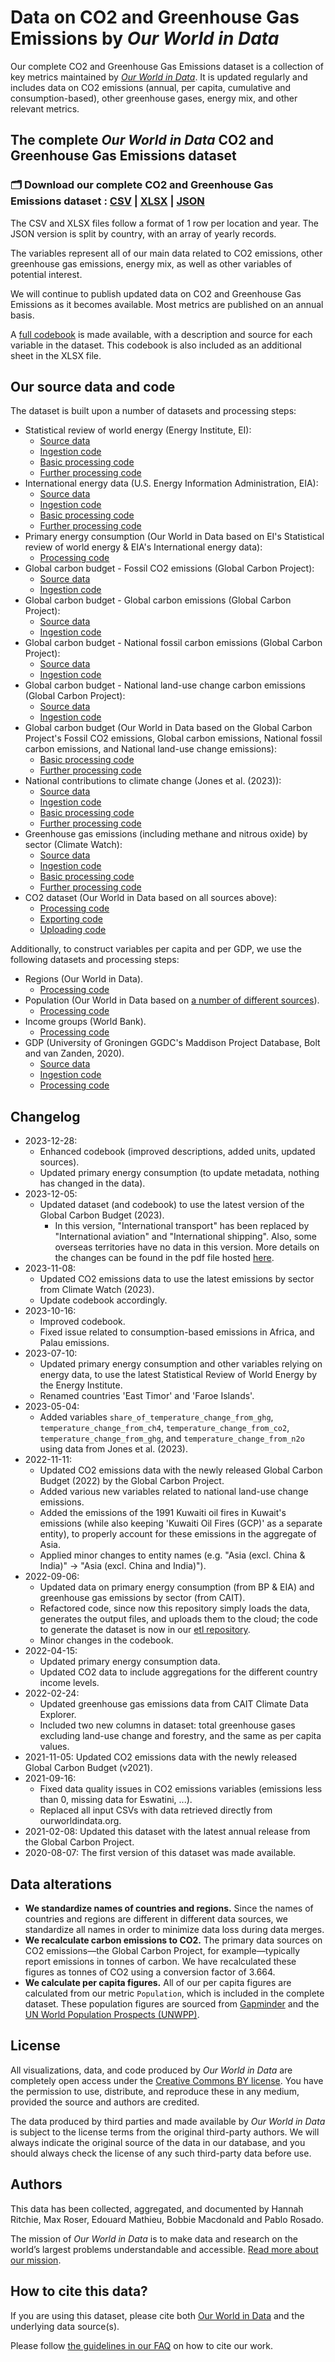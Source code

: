 # Data on CO2 and Greenhouse Gas Emissions by *Our World in Data*

Our complete CO2 and Greenhouse Gas Emissions dataset is a collection of key metrics maintained by [*Our World in Data*](https://ourworldindata.org/co2-and-other-greenhouse-gas-emissions). It is updated regularly and includes data on CO2 emissions (annual, per capita, cumulative and consumption-based), other greenhouse gases, energy mix, and other relevant metrics.

## The complete *Our World in Data* CO2 and Greenhouse Gas Emissions dataset

### 🗂️ Download our complete CO2 and Greenhouse Gas Emissions dataset : [CSV](https://nyc3.digitaloceanspaces.com/owid-public/data/co2/owid-co2-data.csv) | [XLSX](https://nyc3.digitaloceanspaces.com/owid-public/data/co2/owid-co2-data.xlsx) | [JSON](https://nyc3.digitaloceanspaces.com/owid-public/data/co2/owid-co2-data.json)

The CSV and XLSX files follow a format of 1 row per location and year. The JSON version is split by country, with an array of yearly records.

The variables represent all of our main data related to CO2 emissions, other greenhouse gas emissions, energy mix, as well as other variables of potential interest.

We will continue to publish updated data on CO2 and Greenhouse Gas Emissions as it becomes available. Most metrics are published on an annual basis.

A [full codebook](https://github.com/owid/co2-data/blob/master/owid-co2-codebook.csv) is made available, with a description and source for each variable in the dataset. This codebook is also included as an additional sheet in the XLSX file.

## Our source data and code

The dataset is built upon a number of datasets and processing steps:

- Statistical review of world energy (Energy Institute, EI):
  - [Source data](https://www.energyinst.org/statistical-review)
  - [Ingestion code](https://github.com/owid/etl/blob/master/snapshots/energy_institute/2023-12-12/statistical_review_of_world_energy.py)
  - [Basic processing code](https://github.com/owid/etl/blob/master/etl/steps/data/meadow/energy_institute/2023-12-12/statistical_review_of_world_energy.py)
  - [Further processing code](https://github.com/owid/etl/blob/master/etl/steps/data/garden/energy_institute/2023-12-12/statistical_review_of_world_energy.py)
- International energy data (U.S. Energy Information Administration, EIA):
  - [Source data](https://www.eia.gov/opendata/bulkfiles.php)
  - [Ingestion code](https://github.com/owid/etl/blob/master/snapshots/eia/2023-12-12/international_energy_data.py)
  - [Basic processing code](https://github.com/owid/etl/blob/master/etl/steps/data/meadow/eia/2023-12-12/energy_consumption.py)
  - [Further processing code](https://github.com/owid/etl/blob/master/etl/steps/data/garden/eia/2023-12-12/energy_consumption.py)
- Primary energy consumption (Our World in Data based on EI's Statistical review of world energy & EIA's International energy data):
  - [Processing code](https://github.com/owid/etl/blob/master/etl/steps/data/garden/energy/2023-12-12/primary_energy_consumption.py)
- Global carbon budget - Fossil CO2 emissions (Global Carbon Project):
  - [Source data](https://zenodo.org/records/10177738)
  - [Ingestion code](https://github.com/owid/etl/blob/master/snapshots/gcp/2023-12-12/global_carbon_budget.py)
- Global carbon budget - Global carbon emissions (Global Carbon Project):
  - [Source data](https://globalcarbonbudgetdata.org/downloads/latest-data/Global_Carbon_Budget_2023v1.0.xlsx)
  - [Ingestion code](https://github.com/owid/etl/blob/master/snapshots/gcp/2023-12-12/global_carbon_budget.py)
- Global carbon budget - National fossil carbon emissions (Global Carbon Project):
  - [Source data](https://globalcarbonbudgetdata.org/downloads/latest-data/National_Fossil_Carbon_Emissions_2023v1.0.xlsx)
  - [Ingestion code](https://github.com/owid/etl/blob/master/snapshots/gcp/2023-12-12/global_carbon_budget.py)
- Global carbon budget - National land-use change carbon emissions (Global Carbon Project):
  - [Source data](https://globalcarbonbudgetdata.org/downloads/latest-data/National_LandUseChange_Carbon_Emissions_2023v1.0.xlsx)
  - [Ingestion code](https://github.com/owid/etl/blob/master/snapshots/gcp/2023-12-12/global_carbon_budget.py)
- Global carbon budget (Our World in Data based on the Global Carbon Project's Fossil CO2 emissions, Global carbon emissions, National fossil carbon emissions, and National land-use change emissions):
  - [Basic processing code](https://github.com/owid/etl/blob/master/etl/steps/data/meadow/gcp/2023-12-12/global_carbon_budget.py)
  - [Further processing code](https://github.com/owid/etl/blob/master/etl/steps/data/garden/gcp/2023-12-12/global_carbon_budget.py)
- National contributions to climate change (Jones et al. (2023)):
  - [Source data](https://zenodo.org/record/7636699#.ZFCy4exBweZ)
  - [Ingestion code](https://github.com/owid/etl/blob/master/snapshots/emissions/2023-11-23/national_contributions.py)
  - [Basic processing code](https://github.com/owid/etl/blob/master/etl/steps/data/meadow/emissions/2023-11-23/national_contributions.py)
  - [Further processing code](https://github.com/owid/etl/blob/master/etl/steps/data/garden/emissions/2023-11-23/national_contributions.py)
- Greenhouse gas emissions (including methane and nitrous oxide) by sector (Climate Watch):
  - [Source data](https://www.climatewatchdata.org/ghg-emissions)
  - [Ingestion code](https://github.com/owid/etl/blob/master/snapshots/climate_watch/2023-10-31/emissions_by_sector.py)
  - [Basic processing code](https://github.com/owid/etl/blob/master/etl/steps/data/meadow/climate_watch/2023-10-31/emissions_by_sector.py)
  - [Further processing code](https://github.com/owid/etl/blob/master/etl/steps/data/garden/climate_watch/2023-10-31/emissions_by_sector.py)
- CO2 dataset (Our World in Data based on all sources above):
  - [Processing code](https://github.com/owid/etl/blob/master/etl/steps/data/garden/emissions/2023-12-12/owid_co2.py)
  - [Exporting code](https://github.com/owid/co2-data/blob/master/scripts/make_dataset.py)
  - [Uploading code](https://github.com/owid/co2-data/blob/master/scripts/upload_datasets_to_s3.py)

Additionally, to construct variables per capita and per GDP, we use the following datasets and processing steps:
- Regions (Our World in Data).
  - [Processing code](https://github.com/owid/etl/blob/master/etl/steps/data/garden/regions/2023-01-01/regions.py)
- Population (Our World in Data based on [a number of different sources](https://ourworldindata.org/population-sources)).
  - [Processing code](https://github.com/owid/etl/blob/master/etl/steps/data/garden/demography/2023-03-31/population/__init__.py)
- Income groups (World Bank).
  - [Processing code](https://github.com/owid/etl/blob/master/etl/steps/data/garden/wb/2023-04-30/income_groups.py)
- GDP (University of Groningen GGDC's Maddison Project Database, Bolt and van Zanden, 2020).
  - [Source data](https://www.rug.nl/ggdc/historicaldevelopment/maddison/releases/maddison-project-database-2020)
  - [Ingestion code](https://github.com/owid/etl/blob/master/snapshots/ggdc/2020-10-01/ggdc_maddison.py)
  - [Processing code](https://github.com/owid/etl/blob/master/etl/steps/data/garden/ggdc/2020-10-01/ggdc_maddison.py)

## Changelog

- 2023-12-28:
  - Enhanced codebook (improved descriptions, added units, updated sources).
  - Updated primary energy consumption (to update metadata, nothing has changed in the data).
- 2023-12-05:
  - Updated dataset (and codebook) to use the latest version of the Global Carbon Budget (2023).
    - In this version, "International transport" has been replaced by "International aviation" and "International shipping". Also, some overseas territories have no data in this version. More details on the changes can be found in the pdf file hosted [here](https://zenodo.org/records/10177738).
- 2023-11-08:
  - Updated CO2 emissions data to use the latest emissions by sector from Climate Watch (2023).
  - Update codebook accordingly.
- 2023-10-16:
  - Improved codebook.
  - Fixed issue related to consumption-based emissions in Africa, and Palau emissions.
- 2023-07-10:
  - Updated primary energy consumption and other variables relying on energy data, to use the latest Statistical Review of World Energy by the Energy Institute.
  - Renamed countries 'East Timor' and 'Faroe Islands'.
- 2023-05-04:
  - Added variables `share_of_temperature_change_from_ghg`, `temperature_change_from_ch4`, `temperature_change_from_co2`, `temperature_change_from_ghg`, and `temperature_change_from_n2o` using data from Jones et al. (2023).
- 2022-11-11:
  - Updated CO2 emissions data with the newly released Global Carbon Budget (2022) by the Global Carbon Project.
  - Added various new variables related to national land-use change emissions.
  - Added the emissions of the 1991 Kuwaiti oil fires in Kuwait's emissions (while also keeping 'Kuwaiti Oil Fires (GCP)' as a separate entity), to properly account for these emissions in the aggregate of Asia.
  - Applied minor changes to entity names (e.g. "Asia (excl. China & India)" -> "Asia (excl. China and India)").
- 2022-09-06:
  - Updated data on primary energy consumption (from BP & EIA) and greenhouse gas emissions by sector (from CAIT).
  - Refactored code, since now this repository simply loads the data, generates the output files, and uploads them to the cloud; the code to generate the dataset is now in our [etl repository](https://github.com/owid/etl).
  - Minor changes in the codebook.
- 2022-04-15:
  - Updated primary energy consumption data.
  - Updated CO2 data to include aggregations for the different country income levels.
- 2022-02-24:
  - Updated greenhouse gas emissions data from CAIT Climate Data Explorer.
  - Included two new columns in dataset: total greenhouse gases excluding land-use change and forestry, and the same as per capita values.
- 2021-11-05: Updated CO2 emissions data with the newly released Global Carbon Budget (v2021).
- 2021-09-16:
  - Fixed data quality issues in CO2 emissions variables (emissions less than 0, missing data for Eswatini, ...).
  - Replaced all input CSVs with data retrieved directly from ourworldindata.org.
- 2021-02-08: Updated this dataset with the latest annual release from the Global Carbon Project.
- 2020-08-07: The first version of this dataset was made available.

## Data alterations

- **We standardize names of countries and regions.** Since the names of countries and regions are different in different data sources, we standardize all names in order to minimize data loss during data merges.
- **We recalculate carbon emissions to CO2.** The primary data sources on CO2 emissions—the Global Carbon Project, for example—typically report emissions in tonnes of carbon. We have recalculated these figures as tonnes of CO2 using a conversion factor of 3.664.
- **We calculate per capita figures.** All of our per capita figures are calculated from our metric `Population`, which is included in the complete dataset. These population figures are sourced from [Gapminder](http://gapminder.org) and the [UN World Population Prospects (UNWPP)](https://population.un.org/wpp/).

## License

All visualizations, data, and code produced by _Our World in Data_ are completely open access under the [Creative Commons BY license](https://creativecommons.org/licenses/by/4.0/). You have the permission to use, distribute, and reproduce these in any medium, provided the source and authors are credited.

The data produced by third parties and made available by _Our World in Data_ is subject to the license terms from the original third-party authors. We will always indicate the original source of the data in our database, and you should always check the license of any such third-party data before use.

## Authors

This data has been collected, aggregated, and documented by Hannah Ritchie, Max Roser, Edouard Mathieu, Bobbie Macdonald and Pablo Rosado.

The mission of *Our World in Data* is to make data and research on the world’s largest problems understandable and accessible. [Read more about our mission](https://ourworldindata.org/about).


## How to cite this data?

If you are using this dataset, please cite both [Our World in Data](https://ourworldindata.org/co2-and-greenhouse-gas-emissions#citation) and the underlying data source(s).

Please follow [the guidelines in our FAQ](https://ourworldindata.org/faqs#citing-work-produced-by-third-parties-and-made-available-by-our-world-in-data) on how to cite our work.
